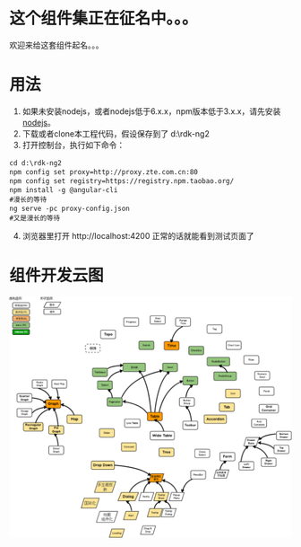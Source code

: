 

# 这个组件集正在征名中。。。
欢迎来给这套组件起名。。。


# 用法
1. 如果未安装nodejs，或者nodejs低于6.x.x，npm版本低于3.x.x，请先安装[nodejs](nodejs.cn)。
2. 下载或者clone本工程代码，假设保存到了 d:\rdk-ng2
3. 打开控制台，执行如下命令：
```
cd d:\rdk-ng2
npm config set proxy=http://proxy.zte.com.cn:80
npm config set registry=https://registry.npm.taobao.org/
npm install -g @angular-cli
#漫长的等待
ng serve -pc proxy-config.json
#又是漫长的等待
```
4. 浏览器里打开 http://localhost:4200 正常的话就能看到测试页面了

# 组件开发云图
![](comp-map.png)
